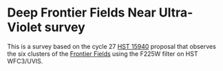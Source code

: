 # Deep Frontier Fields Near Ultra-Violet survey

This is a survey based on the cycle 27 [HST 15940](http://archive.stsci.edu/proposal_search.php?mission=hst&id=15940) proposal that observes the six clusters of the  [Frontier Fields](https://archive.stsci.edu/prepds/frontier/) using the F225W filter on HST WFC3/UVIS.
